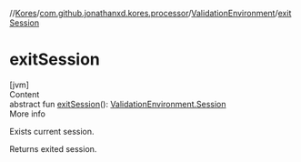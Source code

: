 //[Kores](../../index.md)/[com.github.jonathanxd.kores.processor](../index.md)/[ValidationEnvironment](index.md)/[exitSession](exit-session.md)



# exitSession  
[jvm]  
Content  
abstract fun [exitSession](exit-session.md)(): [ValidationEnvironment.Session](-session/index.md)  
More info  


Exists current session.



Returns exited session.

  



